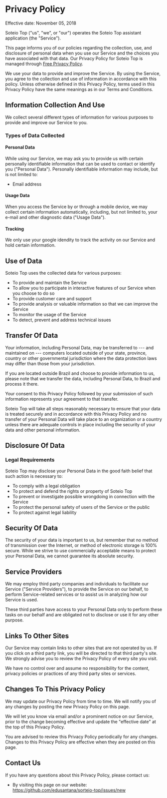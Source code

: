 Privacy Policy
==============

Effective date: November 05, 2018

Soteio Top (\"us\", \"we\", or \"our\") operates the Soteio Top assistant
application (the \"Service\").

This page informs you of our policies regarding the collection, use, and
disclosure of personal data when you use our Service and the choices you
have associated with that data. Our Privacy Policy for Soteio Top is
managed through [Free Privacy
Policy](https://www.freeprivacypolicy.com/free-privacy-policy-generator.php).

We use your data to provide and improve the Service. By using the
Service, you agree to the collection and use of information in
accordance with this policy. Unless otherwise defined in this Privacy
Policy, terms used in this Privacy Policy have the same meanings as in
our Terms and Conditions.

Information Collection And Use
------------------------------

We collect several different types of information for various purposes
to provide and improve our Service to you.

### Types of Data Collected

#### Personal Data

While using our Service, we may ask you to provide us with certain
personally identifiable information that can be used to contact or
identify you (\"Personal Data\"). Personally identifiable information
may include, but is not limited to:

-   Email address

#### Usage Data

When you access the Service by or through a mobile device, we may
collect certain information automatically, including, but not limited
to, your e-mail and other diagnostic data (\"Usage Data\").

#### Tracking

We only use your google idendity to track the activity
on our Service and hold certain information.

Use of Data
-----------

Soteio Top uses the collected data for various purposes:

-   To provide and maintain the Service
-   To allow you to participate in interactive features of our Service
    when you choose to do so
-   To provide customer care and support
-   To provide analysis or valuable information so that we can improve
    the Service
-   To monitor the usage of the Service
-   To detect, prevent and address technical issues

Transfer Of Data
----------------

Your information, including Personal Data, may be transferred to --- and
maintained on --- computers located outside of your state, province,
country or other governmental jurisdiction where the data protection
laws may differ than those from your jurisdiction.

If you are located outside Brazil and choose to provide information to
us, please note that we transfer the data, including Personal Data, to
Brazil and process it there.

Your consent to this Privacy Policy followed by your submission of such
information represents your agreement to that transfer.

Soteio Top will take all steps reasonably necessary to ensure that your
data is treated securely and in accordance with this Privacy Policy and
no transfer of your Personal Data will take place to an organization or
a country unless there are adequate controls in place including the
security of your data and other personal information.

Disclosure Of Data
------------------

### Legal Requirements

Soteio Top may disclose your Personal Data in the good faith belief that
such action is necessary to:

-   To comply with a legal obligation
-   To protect and defend the rights or property of Soteio Top
-   To prevent or investigate possible wrongdoing in connection with the
    Service
-   To protect the personal safety of users of the Service or the public
-   To protect against legal liability

Security Of Data
----------------

The security of your data is important to us, but remember that no
method of transmission over the Internet, or method of electronic
storage is 100% secure. While we strive to use commercially acceptable
means to protect your Personal Data, we cannot guarantee its absolute
security.

Service Providers
-----------------

We may employ third party companies and individuals to facilitate our
Service (\"Service Providers\"), to provide the Service on our behalf,
to perform Service-related services or to assist us in analyzing how our
Service is used.

These third parties have access to your Personal Data only to perform
these tasks on our behalf and are obligated not to disclose or use it
for any other purpose.

Links To Other Sites
--------------------

Our Service may contain links to other sites that are not operated by
us. If you click on a third party link, you will be directed to that
third party\'s site. We strongly advise you to review the Privacy Policy
of every site you visit.

We have no control over and assume no responsibility for the content,
privacy policies or practices of any third party sites or services.

Changes To This Privacy Policy
------------------------------

We may update our Privacy Policy from time to time. We will notify you
of any changes by posting the new Privacy Policy on this page.

We will let you know via email and/or a prominent notice on our Service,
prior to the change becoming effective and update the \"effective date\"
at the top of this Privacy Policy.

You are advised to review this Privacy Policy periodically for any
changes. Changes to this Privacy Policy are effective when they are
posted on this page.

Contact Us
----------

If you have any questions about this Privacy Policy, please contact us:

-   By visiting this page on our website:
    https://github.com/edusantana/sorteio-top/issues/new
